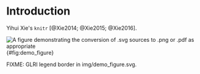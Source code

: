 # Introduction
Yihui Xie's `knitr` [@Xie2014; @Xie2015; @Xie2016].

![A figure demonstrating the conversion of `.svg` sources to `.png` or `.pdf` as appropriate]({{'demo_figure'|img}}){#fig:demo_figure}

FIXME: GLRI legend border in img/demo_figure.svg.

